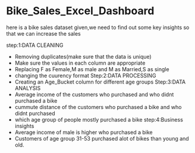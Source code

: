 # Bike_Sales_Excel_Dashboard

here is a bike sales dataset given,we need to find out some key insights so that we can increase the sales 


step:1:DATA CLEANING
* Removing duplicates(make sure that the data is unique)
* Make sure the values in each column are appropriate
* Replacing F as Female,M as male and M as Married,S as single
* changing the cuurency format
Step:2:DATA PROCESSING
* Creating an Age_Bucket column for different age groups
Step:3:DATA ANALYSIS
* Average income of the customers who purchased and who didnt purchased a bike
* cummute distance of the customers who purchased a bike and who didnt purchased
* which age group of people mostly purchased a bike 
step:4:Business insights
* Average income of male is higher who purchased a bike
* Customers of age group 31-53 purchased alot of  bikes than young and old.
